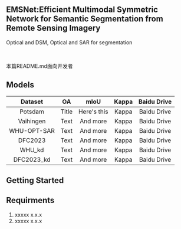 

## EMSNet:Efficient Multimodal Symmetric Network for Semantic Segmentation from Remote Sensing Imagery

Optical and DSM, Optical and SAR for segmentation

<br />

 本篇README.md面向开发者
 
## Models
| Dataset     | OA          | mIoU          | Kappa          | Baidu Drive  |
| :----:      |    :----:   |       :----:  | :----:         | :----:       |
| Potsdam     | Title       | Here's this   | Kappa          | Baidu Drive  |
| Vaihingen   | Text        | And more      | Kappa          | Baidu Drive  |
| WHU-OPT-SAR | Text        | And more      | Kappa          | Baidu Drive  |
| DFC2023     | Text        | And more      | Kappa          | Baidu Drive  |
| WHU_kd      | Text        | And more      | Kappa          | Baidu Drive  |
| DFC2023_kd  | Text        | And more      | Kappa          | Baidu Drive  |

## Getting Started


## Requirments

1. xxxxx x.x.x
2. xxxxx x.x.x






